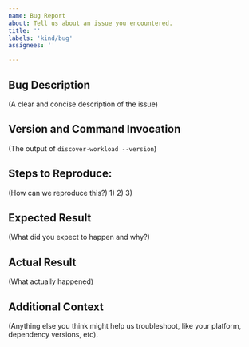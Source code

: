 ```yaml
---
name: Bug Report
about: Tell us about an issue you encountered.
title: ''
labels: 'kind/bug'
assignees: ''

---
```


## Bug Description
(A clear and concise description of the issue)

## Version and Command Invocation
(The output of `discover-workload --version`)

## Steps to Reproduce:
(How can we reproduce this?)
1)
2)
3)

## Expected Result
(What did you expect to happen and why?)


## Actual Result
(What actually happened)


## Additional Context
(Anything else you think might help us troubleshoot, like your platform, dependency versions, etc).
